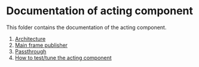 # Documentation of acting component

This folder contains the documentation of the acting component.

1. [Architecture](./architecture_documentation.md)
2. [Main frame publisher](./main_frame_publisher.md)
3. [Passthrough](./passthrough.md)
4. [How to test/tune the acting component](./acting_testing.md)
